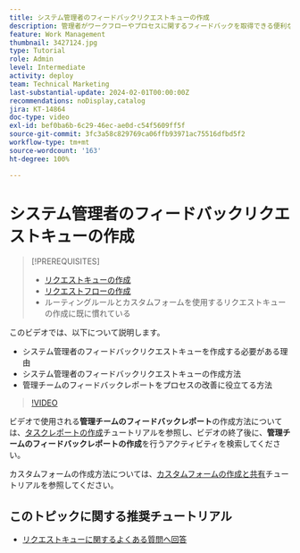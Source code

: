 ```yaml
---
title: システム管理者のフィードバックリクエストキューの作成
description: 管理者がワークフローやプロセスに関するフィードバックを取得できる便利なリクエストキューを作成する方法について説明します。
feature: Work Management
thumbnail: 3427124.jpg
type: Tutorial
role: Admin
level: Intermediate
activity: deploy
team: Technical Marketing
last-substantial-update: 2024-02-01T00:00:00Z
recommendations: noDisplay,catalog
jira: KT-14864
doc-type: video
exl-id: bef0ba6b-6c29-46ec-ae0d-c54f5609ff5f
source-git-commit: 3fc3a58c829769ca06ffb93971ac75516dfbd5f2
workflow-type: tm+mt
source-wordcount: '163'
ht-degree: 100%

---
```


# システム管理者のフィードバックリクエストキューの作成

>[!PREREQUISITES]
>
>* [リクエストキューの作成](https://experienceleague.adobe.com/docs/workfront-learn/tutorials-workfront/manage-work/request-queues/create-a-request-queue.html?lang=ja)
>* [リクエストフローの作成](https://experienceleague.adobe.com/docs/workfront-learn/tutorials-workfront/manage-work/request-queues/create-a-request-flow.html?lang=ja)
>* ルーティングルールとカスタムフォームを使用するリクエストキューの作成に既に慣れている


このビデオでは、以下について説明します。

* システム管理者のフィードバックリクエストキューを作成する必要がある理由
* システム管理者のフィードバックリクエストキューの作成方法
* 管理チームのフィードバックレポートをプロセスの改善に役立てる方法

>[!VIDEO](https://video.tv.adobe.com/v/3427124/?quality=12&learn=on)

ビデオで使用される&#x200B;**管理チームのフィードバックレポート**&#x200B;の作成方法については、[タスクレポートの作成](https://experienceleague.adobe.com/docs/workfront-learn/tutorials-workfront/reporting/basic-reporting/create-a-task-report.html?lang=ja)チュートリアルを参照し、ビデオの終了後に、**管理チームのフィードバックレポートの作成**&#x200B;を行うアクティビティを検索してください。

カスタムフォームの作成方法については、[カスタムフォームの作成と共有](https://experienceleague.adobe.com/docs/workfront-learn/tutorials-workfront/custom-data/custom-forms/custom-forms-creating-and-sharing-a-custom-form.html?lang=ja)チュートリアルを参照してください。

## このトピックに関する推奨チュートリアル

* [リクエストキューに関するよくある質問へ回答](/help/manage-work/request-queues/request-queue-faq.md)
